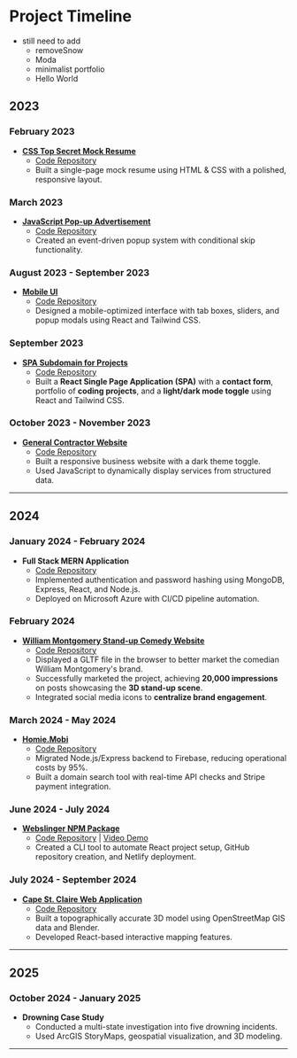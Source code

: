 # Project Timeline

  - still need to add
    - removeSnow
    - Moda
    - minimalist portfolio
    - Hello World
  
## 2023
### February 2023
- **[CSS Top Secret Mock Resume](https://jgar514.github.io/MockResume/)**  
  - [Code Repository](https://github.com/Jgar514/MockResume)  
  - Built a single-page mock resume using HTML & CSS with a polished, responsive layout.

### March 2023
- **[JavaScript Pop-up Advertisement](https://popup.joshuagarvey.com/)**  
  - [Code Repository](https://github.com/Jgar514/subdomain_popup)  
  - Created an event-driven popup system with conditional skip functionality.

### August 2023 - September 2023
- **[Mobile UI](https://ui.joshuagarvey.com/)**  
  - [Code Repository](https://github.com/Jgar514/mobileUI_subdomain_netlify)  
  - Designed a mobile-optimized interface with tab boxes, sliders, and popup modals using React and Tailwind CSS.

### September 2023
- **[SPA Subdomain for Projects](https://projects.joshuagarvey.com/)**  
  - [Code Repository](https://github.com/Jgar514/subdomain_projects)  
  - Built a **React Single Page Application (SPA)** with a **contact form**, portfolio of **coding projects**, and a **light/dark mode toggle** using React and Tailwind CSS.

### October 2023 - November 2023
- **[General Contractor Website](https://blackline.joshuagarvey.com/)**  
  - [Code Repository](https://github.com/Jgar514/blacklinecontracting.com)  
  - Built a responsive business website with a dark theme toggle.
  - Used JavaScript to dynamically display services from structured data.

---

## 2024
### January 2024 - February 2024
- **Full Stack MERN Application**  
  - [Code Repository](https://github.com/Jgar514/mern-azure)  
  - Implemented authentication and password hashing using MongoDB, Express, React, and Node.js.
  - Deployed on Microsoft Azure with CI/CD pipeline automation.

### February 2024
- **[William Montgomery Stand-up Comedy Website](https://thewilliammontgomery.show/)**  
  - [Code Repository](https://github.com/Jgar514/WilliamMontgomery)  
  - Displayed a GLTF file in the browser to better market the comedian William Montgomery's brand.  
  - Successfully marketed the project, achieving **20,000 impressions** on posts showcasing the **3D stand-up scene**.  
  - Integrated social media icons to **centralize brand engagement**.  

### March 2024 - May 2024
- **[Homie.Mobi](https://homie.mobi/)**  
  - [Code Repository](https://github.com/Jgar514/Homie.Mobi)  
  - Migrated Node.js/Express backend to Firebase, reducing operational costs by 95%.
  - Built a domain search tool with real-time API checks and Stripe payment integration.

### June 2024 - July 2024
- **[Webslinger NPM Package](https://www.npmjs.com/package/webslinger)**  
  - [Code Repository](https://github.com/Jgar514/npm) | [Video Demo](https://youtu.be/Yp3bqXM4nm8?si=CVJWpfkz_gJMfW4a)  
  - Created a CLI tool to automate React project setup, GitHub repository creation, and Netlify deployment.

### July 2024 - September 2024
- **[Cape St. Claire Web Application](https://www.capestclaire3d.com/)**  
  - [Code Repository](https://github.com/Jgar514/cscapp)  
  - Built a topographically accurate 3D model using OpenStreetMap GIS data and Blender.
  - Developed React-based interactive mapping features.

---

## 2025
### October 2024 - January 2025
- **Drowning Case Study**  
  - Conducted a multi-state investigation into five drowning incidents.
  - Used ArcGIS StoryMaps, geospatial visualization, and 3D modeling.

---


